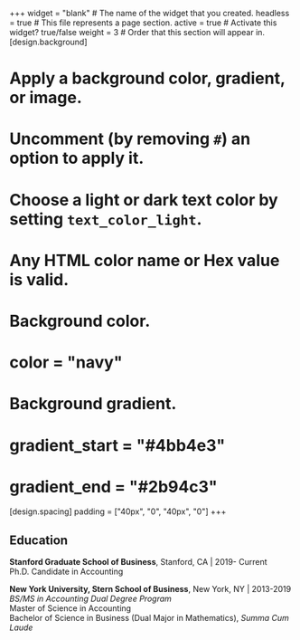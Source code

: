 +++
widget = "blank"  # The name of the widget that you created.
headless = true  # This file represents a page section.
active = true  # Activate this widget? true/false
weight = 3  # Order that this section will appear in.
[design.background]
  # Apply a background color, gradient, or image.
  #   Uncomment (by removing `#`) an option to apply it.
  #   Choose a light or dark text color by setting `text_color_light`.
  #   Any HTML color name or Hex value is valid.

  # Background color.
  # color = "navy"
  
  # Background gradient.
  # gradient_start = "#4bb4e3"
  # gradient_end = "#2b94c3"
  
[design.spacing]
  padding = ["40px", "0", "40px", "0"]
+++

## **Education**
**Stanford Graduate School of Business**, Stanford, CA | 2019- Current  
Ph.D. Candidate in Accounting   

**New York University, Stern School of Business**, New York, NY | 2013-2019  
_BS/MS in Accounting Dual Degree Program_  
Master of Science in Accounting  
Bachelor of Science in Business (Dual Major in Mathematics), _Summa Cum Laude_ 

